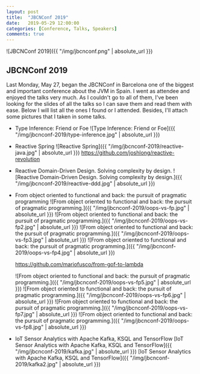 ```yaml
---
layout: post
title:  "JBCNConf 2019"
date:   2019-05-29 12:00:00
categories: [Conference, Talks, Speakers]
comments: true
---
```


![JBCNConf 2019]({{ "/img/jbcnconf.png" | absolute_url }})

## JBCNConf 2019

Last Monday, May 27, began the JBCNConf in Barcelona one of the biggest and important conference about the JVM in Spain.
I went as attendee and enjoyed the talks very much. 
As I couldn't go to all of them, I've been looking for the slides of all the talks so I can save them and read them with ease.
Below I will list all the ones I found or I attended.
Besides, I'll attach some pictures that I taken in some talks.

* Type Inference: Friend or Foe 
	![Type Inference: Friend or Foe]({{ "/img/jbcnconf-2019/type-inference.jpg" | absolute_url }})
* Reactive Spring
	![Reactive Spring]({{ "/img/jbcnconf-2019/reactive-java.jpg" | absolute_url }})
	https://github.com/joshlong/reactive-revolution
* Reactive Domain-Driven Design. Solving complexity by design.
	![Reactive Domain-Driven Design. Solving complexity by design.]({{ "/img/jbcnconf-2019/reactive-ddd.jpg" | absolute_url }})
* From object oriented to functional and back: the pursuit of pragmatic programming 
	![From object oriented to functional and back: the pursuit of pragmatic programming.]({{ "/img/jbcnconf-2019/oops-vs-fp.jpg" | absolute_url }})
	![From object oriented to functional and back: the pursuit of pragmatic programming.]({{ "/img/jbcnconf-2019/oops-vs-fp2.jpg" | absolute_url }})
	![From object oriented to functional and back: the pursuit of pragmatic programming.]({{ "/img/jbcnconf-2019/oops-vs-fp3.jpg" | absolute_url }})
	![From object oriented to functional and back: the pursuit of pragmatic programming.]({{ "/img/jbcnconf-2019/oops-vs-fp4.jpg" | absolute_url }})

	https://github.com/mariofusco/from-gof-to-lambda

	![From object oriented to functional and back: the pursuit of pragmatic programming.]({{ "/img/jbcnconf-2019/oops-vs-fp5.jpg" | absolute_url }})
	![From object oriented to functional and back: the pursuit of pragmatic programming.]({{ "/img/jbcnconf-2019/oops-vs-fp6.jpg" | absolute_url }})
	![From object oriented to functional and back: the pursuit of pragmatic programming.]({{ "/img/jbcnconf-2019/oops-vs-fp7.jpg" | absolute_url }})
	![From object oriented to functional and back: the pursuit of pragmatic programming.]({{ "/img/jbcnconf-2019/oops-vs-fp8.jpg" | absolute_url }})

* IoT Sensor Analytics with Apache Kafka, KSQL and TensorFlow
  [IoT Sensor Analytics with Apache Kafka, KSQL and TensorFlow]({{ "/img/jbcnconf-2019/kafka.jpg" | absolute_url }})
  [IoT Sensor Analytics with Apache Kafka, KSQL and TensorFlow]({{ "/img/jbcnconf-2019/kafka2.jpg" | absolute_url }})


